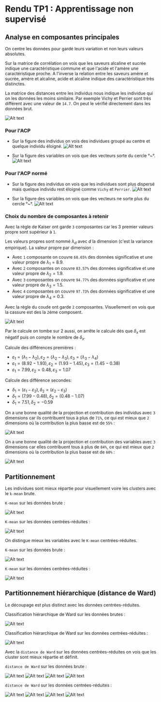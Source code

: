 # Rendu TP1 : Apprentissage non supervisé

## Analyse en composantes principales

On centre les données pour gardé leurs variation et non leurs valeurs absolutes.

Sur la matrice de corrélation on vois que les saveurs alcaline et sucrée indique une caractéristique commune et que l'acide et l'amère une caractéristique proche. A l'inverse la relation entre les saveurs amère et sucrée, amère et alcaline, acide et alcaline indique des caractéristique très distinctes.

La matrice des distances entre les individus nous indique les individue qui on les données les moins similaire. Par exemple Vichy et Perrier sont très différent avec une valeur de `14.7`. On peut le vérifié directement dans les données brut.

![Alt text](indDiff.png)

### Pour l'ACP

- Sur la figure des individus on vois des individues groupé au centre et quelque individu éloigné.
![Alt text](ACP_ind.png)

- Sur la figure des variables on vois que des vecteurs sorte du cercle °~°.
![Alt text](ACP_var.png)

### Pour l'ACP normé

- Sur la figure des individus on vois que les individues sont plus dispersé mais quelque individu rest éloigné comme `Vichy` et `Perrier`.
![Alt text](ACP_norme_inv.png)

- Sur la figure des variables on vois que des vecteurs ne sorte plus du cercle °~°.
![Alt text](ACP_norme_var.png)

### Choix du nombre de composantes à retenir

Avec la règle de Kaiser ont garde `3` composantes car les 3 premier valeurs propre sont supérieur à `1`.

Les valeurs propres sont nommé $λ_d$ avec $d$ la dimension (c'est la variance empirique).
La valeur propre par dimension :

- Avec `1` composante on couvre `68.65%` des données significative et une valeur propre de $λ_1=8.9$.
- Avec `2` composantes on couvre `83.57%` des données significative et une valeur propre de $λ_2=1.9$.
- Avec `3` composantes on couvre `94.77%` des données significative et une valeur propre de $λ_3=1.5$.
- Avec `4` composantes on couvre `97.73%` des données significative et une valeur propre de $λ_4=0.3$.

Avec la règle du coude ont garde `2` composantes.
Visuellement on vois que la cassure est des la `2`éme composent.

![Alt text](elbow.png)

Par le calcule on tombe sur 2 aussi, on arrête le calcule dés que $δ_x$ est négatif puis on compte le nombre de $δ_x$.

Calcule des différences premières :

- $ε_1 = (λ_1-λ_2), ε_2 = (λ_2-λ_3), ε_3 = (λ_3-λ_4)$
- $ε_1 = (8.92-1.93), ε_2 = (1.93-1.45), ε_3 = (1.45-0.38)$
- $ε_1 = 7.99, ε_2 = 0.48, ε_3 = 1.07$

Calcule des différence secondes:

- $δ_1 = (ε_1-ε_2), δ_2 = (ε_2-ε_3)$
- $δ_1 = (7.99-0.48), δ_2 = (0.48-1.07)$
- $δ_1 = 7.51, δ_2 = -0.59$

On a une bonne qualité de la projection et contribution des individus avec `3` dimensions car ils contribuent tous à plus de `71%`, ce qui est mieux que `2` dimensions où la contribution la plus basse est de `55%` :

![Alt text](indContrib.png)

On a une bonne qualité de la projection et contribution des variables avec `3` dimensions car elles contribuent tous à plus de `84%`, ce qui est mieux que `2` dimensions où la contribution la plus basse est de `60%` :

![Alt text](varContrib.png)

## Partitionnement

Les individues sont mieux répartie pour visuellement voire les clusters avec le `k-mean` brute.

`K-mean` sur les données brute :

![Alt text](ACP_km_5clusters_ind.png)

`K-mean` sur les données centrées-réduites :

![Alt text](ACP_kmnorm_5clusters_ind.png)

On distingue mieux les variables avec le `K-mean` centrées-réduites.

`K-mean` sur les données brute :

![Alt text](ACP_km_5clusters_var.png)

`K-mean` sur les données centrées-réduites :

![Alt text](ACP_kmnorm_5clusters_var.png)

## Partitionnement hiérarchique (distance de Ward)

Le découpage est plus distinct avec les données centrées-réduites.

Classification hiérarchique de Ward sur les données brutes :

![Alt text](tree.png)

Classification hiérarchique de Ward sur les données centrées-réduites :

![Alt text](treeNorm.png)

Avec la `distance de Ward` sur les données centrées-réduites on vois que les cluster sont mieux répartie et définit.

`distance de Ward` sur les données brute :

![Alt text](ACP_dw_5clusters_ind.png)
![Alt text](ACP_dw_5clusters_var.png)
![Alt text](ACP_dw_sndPF_5clusters_ind.png)
![Alt text](ACP_dw_sndPF_5clusters_var.png)

`distance de Ward` sur les données centrées-réduites :

![Alt text](ACP_dwnorm_5clusters_ind.png)
![Alt text](ACP_dwnorm_5clusters_var.png)
![Alt text](ACP_dwnorm_sndPF_5clusters_ind.png)
![Alt text](ACP_dwnorm_sndPF_5clusters_var.png)
